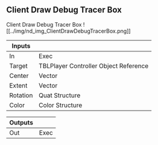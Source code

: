 ## Client Draw Debug Tracer Box
Client Draw Debug Tracer Box
![[../img/nd_img_ClientDrawDebugTracerBox.png]]

|Inputs||
|--|--|
| In | Exec |
| Target | TBLPlayer Controller Object Reference |
| Center | Vector |
| Extent | Vector |
| Rotation | Quat Structure |
| Color | Color Structure |

|Outputs||
|--|--|
| Out | Exec |
